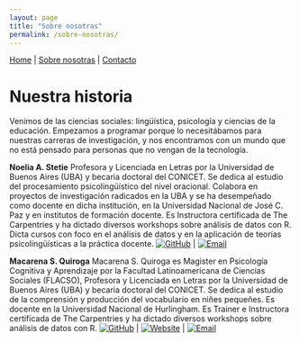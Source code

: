 ```yaml
---
layout: page
title: "Sobre nosotras"
permalink: /sobre-nosotras/
---
```


[Home](/) | [Sobre nosotras](/sobre-nosotras/) | [Contacto](/contacto/)


# Nuestra historia

Venimos de las ciencias sociales: lingüística, psicología y ciencias de la educación. Empezamos a programar porque lo necesitábamos para nuestras carreras de investigación, y nos encontramos con un mundo que no está pensado para personas que no vengan de la tecnología.


**Noelia A. Stetie**
Profesora y Licenciada en Letras por la Universidad de Buenos Aires (UBA) y becaria doctoral del CONICET. Se dedica al estudio del procesamiento psicolingüístico del nivel oracional. Colabora en proyectos de investigación radicados en la UBA y se ha desempeñado como docente en dicha institución, en la Universidad Nacional de José C. Paz y en institutos de formación docente. Es Instructora certificada de The Carpentries y ha dictado diversos workshops sobre análisis de datos con R. Dicta cursos con foco en el análisis de datos y en la aplicación de teorías psicolingüísticas a la práctica docente.
[![GitHub](https://img.shields.io/badge/GitHub-181717?style=for-the-badge&logo=github&logoColor=white)](https://github.com/noestetie) | [![Email](https://img.shields.io/badge/Email-D14836?style=for-the-badge&logo=gmail&logoColor=white)](mailto:nstetie@gmail.com)



**Macarena S. Quiroga**
Macarena S. Quiroga es Magister en Psicología Cognitiva y Aprendizaje por la Facultad Latinoamericana de Ciencias Sociales (FLACSO), Profesora y Licenciada en Letras por la Universidad de Buenos Aires (UBA) y becaria doctoral del CONICET. Se dedica al estudio de la comprensión y producción del vocabulario en niñes pequeñes. Es docente en la Universidad Nacional de Hurlingham. Es Trainer e Instructora certificada de The Carpentries y ha dictado diversos workshops sobre análisis de datos con R.
[![GitHub](https://img.shields.io/badge/GitHub-181717?style=for-the-badge&logo=github&logoColor=white)](https://github.com/msquiroga89) | [![Website](https://img.shields.io/badge/Sitio_web-217346?style=for-the-badge&logo=internet-explorer&logoColor=white)](https://macarenaquiroga.com) | [![Email](https://img.shields.io/badge/Email-D14836?style=for-the-badge&logo=gmail&logoColor=white)](mailto:hola@macarenaquiroga.com)
